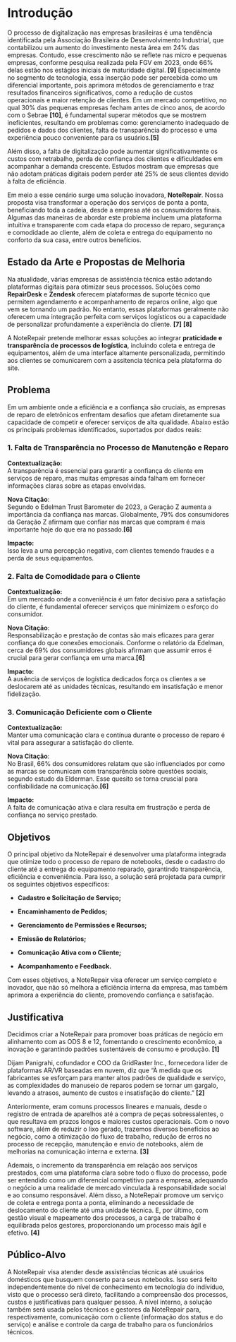 # Introdução

O processo de digitalização nas empresas brasileiras é uma tendência identificada pela Associação Brasileira de Desenvolvimento Industrial, que contabilizou um aumento do investimento nesta área em 24% das empresas. Contudo, esse crescimento não se reflete nas micro e pequenas empresas, conforme pesquisa realizada pela FGV em 2023, onde 66% delas estão nos estágios iniciais de maturidade digital. **[9]** Especialmente no segmento de tecnologia, essa inserção pode ser percebida como um diferencial importante, pois aprimora métodos de gerenciamento e traz resultados financeiros significativos, como a redução de custos operacionais e maior retenção de clientes. Em um mercado competitivo, no qual 30% das pequenas empresas fecham antes de cinco anos, de acordo com o Sebrae **[10]**, é fundamental superar métodos que se mostrem ineficientes, resultando em problemas como: gerenciamento inadequado de pedidos e dados dos clientes, falta de transparência do processo e uma experiência pouco conveniente para os usuários.**[5]**

Além disso, a falta de digitalização pode aumentar significativamente os custos com retrabalho, perda de confiança dos clientes e dificuldades em acompanhar a demanda crescente. Estudos mostram que empresas que não adotam práticas digitais podem perder até 25% de seus clientes devido à falta de eficiência.

Em meio a esse cenário surge uma solução inovadora, **NoteRepair**. Nossa proposta visa transformar a operação dos serviços de ponta a ponta, beneficiando toda a cadeia, desde a empresa até os consumidores finais. Algumas das maneiras de abordar este problema incluem uma plataforma intuitiva e transparente com cada etapa do processo de reparo, segurança e comodidade ao cliente, além de coleta e entrega do equipamento no conforto da sua casa, entre outros benefícios.

## Estado da Arte e Propostas de Melhoria

Na atualidade, várias empresas de assistência técnica estão adotando plataformas digitais para otimizar seus processos. Soluções como **RepairDesk** e **Zendesk** oferecem plataformas de suporte técnico que permitem agendamento e acompanhamento de reparos online, algo que vem se tornando um padrão. No entanto, essas plataformas geralmente não oferecem uma integração perfeita com serviços logísticos ou a capacidade de personalizar profundamente a experiência do cliente. **[7]** **[8]**

A NoteRepair pretende melhorar essas soluções ao integrar **praticidade e transparência de processos de logística**, incluindo coleta e entrega de equipamentos, além de uma interface altamente personalizada, permitindo aos clientes se comunicarem com a assitencia técnica pela plataforma do site.

## Problema

Em um ambiente onde a eficiência e a confiança são cruciais, as empresas de reparo de eletrônicos enfrentam desafios que afetam diretamente sua capacidade de competir e oferecer serviços de alta qualidade. Abaixo estão os principais problemas identificados, suportados por dados reais:

### 1. Falta de Transparência no Processo de Manutenção e Reparo

**Contextualização:**  
A transparência é essencial para garantir a confiança do cliente em serviços de reparo, mas muitas empresas ainda falham em fornecer informações claras sobre as etapas envolvidas.

**Nova Citação**:  
Segundo o Edelman Trust Barometer de 2023, a Geração Z aumenta a importância da confiança nas marcas. Globalmente, 79% dos consumidores da Geração Z afirmam que confiar nas marcas que compram é mais importante hoje do que era no passado.**[6]**

**Impacto:**  
Isso leva a uma percepção negativa, com clientes temendo fraudes e a perda de seus equipamentos.

### 2. Falta de Comodidade para o Cliente

**Contextualização:**  
Em um mercado onde a conveniência é um fator decisivo para a satisfação do cliente, é fundamental oferecer serviços que minimizem o esforço do consumidor.

**Nova Citação**:  
Responsabilização e prestação de contas são mais eficazes para gerar confiança do que conexões emocionais. Conforme o relatório da Edelman, cerca de 69% dos consumidores globais afirmam que assumir erros é crucial para gerar confiança em uma marca.**[6]**

**Impacto:**  
A ausência de serviços de logística dedicados força os clientes a se deslocarem até as unidades técnicas, resultando em insatisfação e menor fidelização.

### 3. Comunicação Deficiente com o Cliente

**Contextualização:**  
Manter uma comunicação clara e contínua durante o processo de reparo é vital para assegurar a satisfação do cliente.

**Nova Citação**:  
No Brasil, 66% dos consumidores relatam que são influenciados por como as marcas se comunicam com transparência sobre questões sociais, segundo estudo da Elderman. Esse quesito se torna cruscial para confiabilidade na comunicação.**[6]**

**Impacto:**  
A falta de comunicação ativa e clara resulta em frustração e perda de confiança no serviço prestado.

## Objetivos
O principal objetivo da NoteRepair é desenvolver uma plataforma integrada que otimize todo o processo de reparo de notebooks, desde o cadastro do cliente até a entrega do equipamento reparado, garantindo transparência, eficiência e conveniência. Para isso, a solução será projetada para cumprir os seguintes objetivos específicos:

* **Cadastro e Solicitação de Serviço;** 

* **Encaminhamento de Pedidos;**

* **Gerenciamento de Permissões e Recursos;**

* **Emissão de Relatórios;**

* **Comunicação Ativa com o Cliente;**

* **Acompanhamento e Feedback.**

Com esses objetivos, a NoteRepair visa oferecer um serviço completo e inovador, que não só melhora a eficiência interna da empresa, mas também aprimora a experiência do cliente, promovendo confiança e satisfação.

## Justificativa

Decidimos criar a NoteRepair para promover boas práticas de negócio em alinhamento com as ODS 8 e 12, fomentando o crescimento econômico, a inovação e garantindo padrões sustentáveis de consumo e produção. **[1]**

Dijam Panigrahi, cofundador e COO da GridRaster Inc., fornecedora líder de plataformas AR/VR baseadas em nuvem, diz que “À medida que os fabricantes se esforçam para manter altos padrões de qualidade e serviço, as complexidades do manuseio de reparos podem se tornar um gargalo, levando a atrasos, aumento de custos e insatisfação do cliente.” **[2]**

Anteriormente, eram comuns processos lineares e manuais, desde o registro de entrada de aparelhos até a compra de peças sobressalentes, o que resultava em prazos longos e maiores custos operacionais. Com o novo software, além de reduzir o lixo gerado, trazemos diversos benefícios ao negócio, como a otimização do fluxo de trabalho, redução de erros no processo de recepção, manutenção e envio de notebooks, além de melhorias na comunicação interna e externa. **[3]**

Ademais, o incremento da transparência em relação aos serviços prestados, com uma plataforma clara sobre todo o fluxo do processo, pode ser entendido como um diferencial competitivo para a empresa, adequando o negócio a uma realidade de mercado vinculada à responsabilidade social e ao consumo responsável. Além disso, a NoteRepair promove um serviço de coleta e entrega ponta a ponta, eliminando a necessidade de deslocamento do cliente até uma unidade técnica. E, por último, com gestão visual e mapeamento dos processos, a carga de trabalho é equilibrada pelos gestores, proporcionando um processo mais ágil e efetivo. **[4]**


## Público-Alvo

A NoteRepair visa atender desde assistências técnicas até usuários domésticos que busquem conserto para seus notebooks. Isso será feito independentemente do nível de conhecimento em tecnologia do indivíduo, visto que o processo será direto, facilitando a compreensão dos processos, custos e justificativas para qualquer pessoa. A nível interno, a solução também será usada pelos técnicos e gestores da NoteRepair para, respectivamente, comunicação com o cliente (informação dos status e do serviço) e análise e controle da carga de trabalho para os funcionários técnicos.
